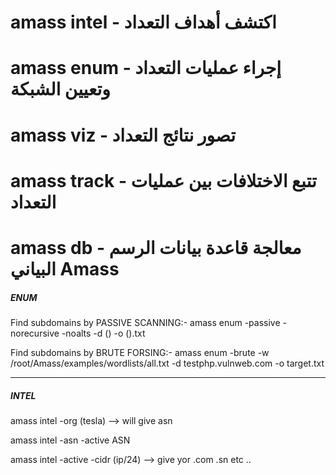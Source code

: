 # amass intel - اكتشف أهداف التعداد
# amass enum - إجراء عمليات التعداد وتعيين الشبكة
# amass viz - تصور نتائج التعداد
# amass track - تتبع الاختلافات بين عمليات التعداد
# amass db - معالجة قاعدة بيانات الرسم البياني Amass


##### ENUM #####
Find subdomains by PASSIVE SCANNING:-
amass enum -passive -norecursive -noalts -d () -o ().txt

Find subdomains by BRUTE FORSING:-
amass enum -brute -w /root/Amass/examples/wordlists/all.txt -d testphp.vulnweb.com
-o target.txt
_________________________________________________________________________
##### INTEL #####

amass intel -org (tesla) --> will give asn

 
amass intel -asn -active ASN

amass intel -active -cidr (ip/24) --> give yor .com .sn etc ..
